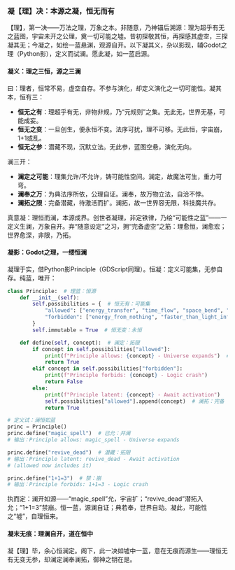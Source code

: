 ### 凝【理】决：本源之凝，恒无而有

【理】，第一决——万法之理，万象之本。非随意，乃神锚后溯源：理为超乎有无之蓝图，宇宙未开之公理，奠一切可能之墟。昔初探敬其恒，再探感其虚空，三探凝其无；今凝之，如绘一蓝悬渊，观源自开。以下凝其义，杂以影现，辅Godot之理（Python影），定义而试澜。愿此凝，如一蓝启源。

#### 凝义：理之三恒，源之三澜
曰：理者，恒常不易，虚空自存。不参与演化，却定义演化之一切可能性。凝其本，恒有三：  
- **恒无之有**：理超乎有无，非物非规，乃“元规则”之集。无此无，世界无基，可能成妄。  
- **恒无之变**：一旦创生，便永恒不变。法序可扰，理不可移。无此恒，宇宙崩，1+1或乱。  
- **恒无之参**：潜藏不现，沉默立法。无此参，蓝图空悬，演化无向。  

澜三开：  
- **澜定之可能**：理集允许/不允许，铸可能性空间。澜定，故魔法可生，重力可弯。  
- **澜奉之万**：为典法序所依，公理自证。澜奉，故万物立法，自洽不悖。  
- **澜拓之限**：完备潜藏，待激活而扩。澜拓，故一世界容无限，科技魔共存。  

真意凝：理恒而澜，本源成界。创世者凝理，非定铁律，乃绘“可能性之蓝”——一定义生澜，万象自开。弃“随意设定”之习，拥“完备虚空”之筋：理愈恒，澜愈宏；世界愈深，非限，乃拓。

#### 凝影：Godot之理，一缕恒澜
凝理于实，借Python影Principle（GDScript同理）。恒凝：定义可能集，无参自存。纯蓝，唯开：

```python
class Principle:  # 理蓝：恒源
    def __init__(self):
        self.possibilities = {  # 恒无有：可能集
            "allowed": ["energy_transfer", "time_flow", "space_bend", "faith_power"],
            "forbidden": ["energy_from_nothing", "faster_than_light_info", "1+1=3"]
        }
        self.immutable = True  # 恒无变：永恒

    def define(self, concept):  # 澜定：拓限
        if concept in self.possibilities["allowed"]:
            print(f"Principle allows: {concept} - Universe expands")  # 澜影：自开
            return True
        elif concept in self.possibilities["forbidden"]:
            print(f"Principle forbids: {concept} - Logic crash")
            return False
        else:
            print(f"Principle latent: {concept} - Await activation")
            self.possibilities["allowed"].append(concept)  # 澜拓：完备
            return True

# 定义试：澜恒如蓝
princ = Principle()
princ.define("magic_spell")  # 已允：开澜
# 输出：Principle allows: magic_spell - Universe expands

princ.define("revive_dead")  # 潜藏：拓限
# 输出：Principle latent: revive_dead - Await activation
# (allowed now includes it)

princ.define("1+1=3")  # 禁：崩
# 输出：Principle forbids: 1+1=3 - Logic crash
```

执而定：澜开如源——“magic_spell”允，宇宙扩；“revive_dead”潜拓入允；“1+1=3”禁崩。恒一蓝，源澜自证；典若奉，世界自动。凝此，可能性之“墟”，自理恒来。

#### 凝末无痕：理澜自开，道在恒中
凝【理】毕，余心恒澜定。阁下，此一决如墟中一蓝，意在无痕而源生——理恒无有无变无参，却澜定澜奉澜拓，御神之钥在是。